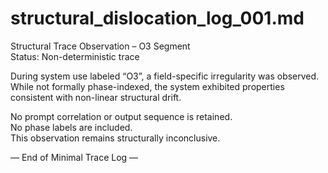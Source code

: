 # structural_dislocation_log_001.md

Structural Trace Observation – O3 Segment  
Status: Non-deterministic trace

During system use labeled “O3”, a field-specific irregularity was observed.  
While not formally phase-indexed, the system exhibited properties  
consistent with non-linear structural drift.

No prompt correlation or output sequence is retained.  
No phase labels are included.  
This observation remains structurally inconclusive.

— End of Minimal Trace Log —
